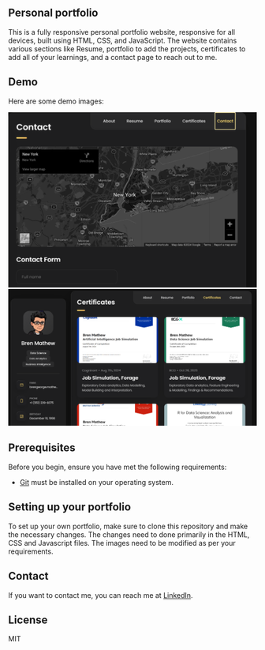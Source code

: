 ## Personal portfolio

This is a fully responsive personal portfolio website, responsive for all devices, built using HTML, CSS, and JavaScript. The website contains various sections like Resume, portfolio to add the projects, certificates to add all of your learnings, and a contact page to reach out to me.

## Demo
Here are some demo images:

![vCard Desktop Demo](./website-demo-image/desktop3.png "Desktop Demo")
![vCard Desktop Demo](./website-demo-image/desktop4.png "Desktop Demo")

## Prerequisites

Before you begin, ensure you have met the following requirements:

* [Git](https://git-scm.com/downloads "Download Git") must be installed on your operating system.

## Setting up your portfolio

To set up your own portfolio, make sure to clone this repository and make the necessary changes.
The changes need to done primarily in the HTML, CSS and Javascript files. The images need to be modified as per your requirements.


## Contact

If you want to contact me, you can reach me at [LinkedIn](https://in.linkedin.com/in/bren-mathew-3a6371169).


## License

MIT
